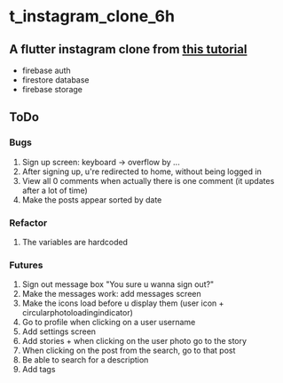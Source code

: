 # t_instagram_clone_6h

## A flutter instagram clone from [this tutorial](https://www.youtube.com/watch?v=mEPm9w5QlJM&ab_channel=freeCodeCamp.org)
- firebase auth
- firestore database
- firebase storage


## ToDo
### Bugs
1. Sign up screen: keyboard -> overflow by ...
2. After signing up, u're redirected to home, without being logged in
3. View all 0 comments when actually there is one comment (it updates after a lot of time)
4. Make the posts appear sorted by date

### Refactor
1. The variables are hardcoded

### Futures
1. Sign out message box "You sure u wanna sign out?"
2. Make the messages work: add messages screen
3. Make the icons load before u display them (user icon + circularphotoloadingindicator)
4. Go to profile when clicking on a user username
5. Add settings screen
6. Add stories + when clicking on the user photo go to the story
7. When clicking on the post from the search, go to that post
8. Be able to search for a description
9. Add tags